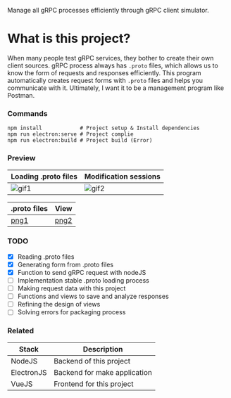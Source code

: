 ﻿Manage all gRPC processes efficiently through gRPC client simulator.

# What is this project?
When many people test gRPC services, they bother to create their own client sources. gRPC process always has `.proto` files, which allows us to know the form of requests and responses efficiently. This program automatically creates request forms with `.proto` files and helps you communicate with it. Ultimately, I want it to be a management program like Postman.

### Commands
```
npm install            # Project setup & Install dependencies
npm run electron:serve # Project complie
npm run electron:build # Project build (Error)
```

### Preview
| Loading .proto files | Modification sessions |
|----------------------|-----------------------|
|![gif1](https://raw.githubusercontent.com/mang5o/grpc_man/readme_static/readme_gif_1.gif)|![gif2](https://raw.githubusercontent.com/mang5o/grpc_man/readme_static/readme_gif_2.gif)|


| .proto files | View |
|----------------------|-----------------------|
|[png1](https://raw.githubusercontent.com/mang5o/grpc_man/readme_static/readme_preview_1.png)|[png2](https://raw.githubusercontent.com/mang5o/grpc_man/readme_static/readme_preview_2.png)|


### TODO
- [x] Reading .proto files
- [x] Generating form from .proto files
- [x] Function to send gRPC request with nodeJS
- [ ] Implementation stable .proto loading process 
- [ ] Making request data with this project
- [ ] Functions and views to save and analyze responses
- [ ] Refining the design of views
- [ ] Solving errors for packaging process

### Related
| Stack | Description |
|----------------------|-----------------------|
|NodeJS|Backend of this project|
|ElectronJS|Backend for make application|
|VueJS|Frontend for this project|


